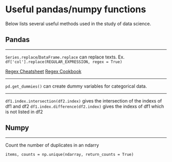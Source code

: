 # Useful pandas/numpy functions

Below lists several useful methods used in the study of data science.


## Pandas
---
`Series.replace`/`DataFrame.replace` can replace texts. Ex. `df['col'].replace(REGULAR_EXPRESSION, regex = True)`

[Regex Cheatsheet](https://medium.com/factory-mind/regex-tutorial-a-simple-cheatsheet-by-examples-649dc1c3f285)
[Regex Cookbook](https://medium.com/factory-mind/regex-cookbook-most-wanted-regex-aa721558c3c1)

---
`pd.get_dummies()` can create dummy variables for categorical data.

---
`df1.index.intersection(df2.index)` gives the intersection of the indexs of df1 and df2
`df1.index.difference(df2.index)` gives the indexs of df1 which is not listed in df2



## Numpy
---

Count the number of duplicates in an ndarry

`items, counts = np.unique(ndarray, return_counts = True)` 
